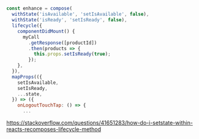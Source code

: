 ##

```javascript
const enhance = compose(
  withState('isAvailable', 'setIsAvailable', false),
  withState('isReady', 'setIsReady', false),
  lifecycle({
    componentDidMount() {
      myCall
        .getResponse([productId])
        .then(products => {
          this.props.setIsReady(true);
        });
    },
  }),
  mapProps(({
    setIsAvailable,
    setIsReady,
    ...state,
  }) => ({
    onLogoutTouchTap: () => {
      ...
```

https://stackoverflow.com/questions/41651283/how-do-i-setstate-within-reacts-recomposes-lifecycle-method
